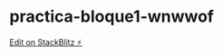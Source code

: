 # practica-bloque1-wnwwof

[Edit on StackBlitz ⚡️](https://stackblitz.com/edit/practica-bloque1-wnwwof)